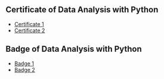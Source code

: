 ## Certificate of Data Analysis with Python
* [Certificate 1](https://www.coursera.org/account/accomplishments/verify/GGLBCCQ8DTCK)
* [Certificate 2](https://courses.cognitiveclass.ai/certificates/1fc0635a07634c0db9cb7580626f9b7d)
## Badge of Data Analysis with Python
* [Badge 1](https://www.credly.com/badges/3a57b090-d741-4c4a-a58e-a3838c3149eb)
* [Badge 2](https://www.credly.com/badges/696d2716-9749-46e3-9403-7e9360878b7e)
